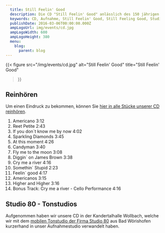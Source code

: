 ```yaml
---
  title: Still Feelin' Good
  description: Die CD "Still Feelin' Good" anlässlich des 150 jährigen Jubiläums des Musikvereins Wollbach zu unserem Jahreskonzert 2016.
  keywords: CD, Aufnahme, Still Feelin' Good, Still Feeling Good, Studio 80, Städele, Musikverein Wollbach, Verkauf
  publishDate: 2016-03-06T00:00:00.000Z
  ampLogoUrl: img/events/cd.jpg
  ampLogoWidth: 600
  ampLogoHeight: 380
  menu:
    blog:
      parent: blog
---
```


{{< figure src="/img/events/cd.jpg"
           alt="Still Feelin' Good"
           title="Still Feelin' Good"
>}}

## Reinhören
Um einen Eindruck zu bekommen, können Sie [hier in alle Stücke unserer CD reinhören][studio80cd].

1. Americano 3:12
2. Reet Petite 2:43
3. If you don`t know me by now 4:02
4. Sparkling Diamonds 3:45
5. At this moment 4:26
6. Candyman 3:40
7. Fly me to the moon 3:08
8. Diggin` on James Brown 3:38
9. Cry me a river 4:16
10. Somethin` Stupid 2:23
11. Feelin` good 4:17
12. Americanos 3:15
13. Higher and Higher 3:16
14. Bonus Track: Cry me a river - Cello Performance 4:16

## Studio 80 - Tonstudios
Aufgenommen haben wir unsere CD in der Kandertalhalle Wollbach, welche wir
mit dem [mobilen Tonstudio der Firma Studio 80][studio80] aus Bad
Wörishofen kurzerhand in unser Aufnahmestudio verwandelt haben.

[studio80]: http://www.studio-80.de/ueber-uns/
[studio80cd]: http://www.blasmusik-service.de/cdproduktionen/mw-201601_musikverein_wollbach-still_feelin%60_good.html
